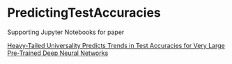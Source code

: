 # PredictingTestAccuracies

Supporting Jupyter Notebooks for paper

[Heavy-Tailed Universality Predicts Trends in Test Accuracies for Very Large Pre-Trained Deep Neural Networks](https://arxiv.org/abs/1901.08278)


